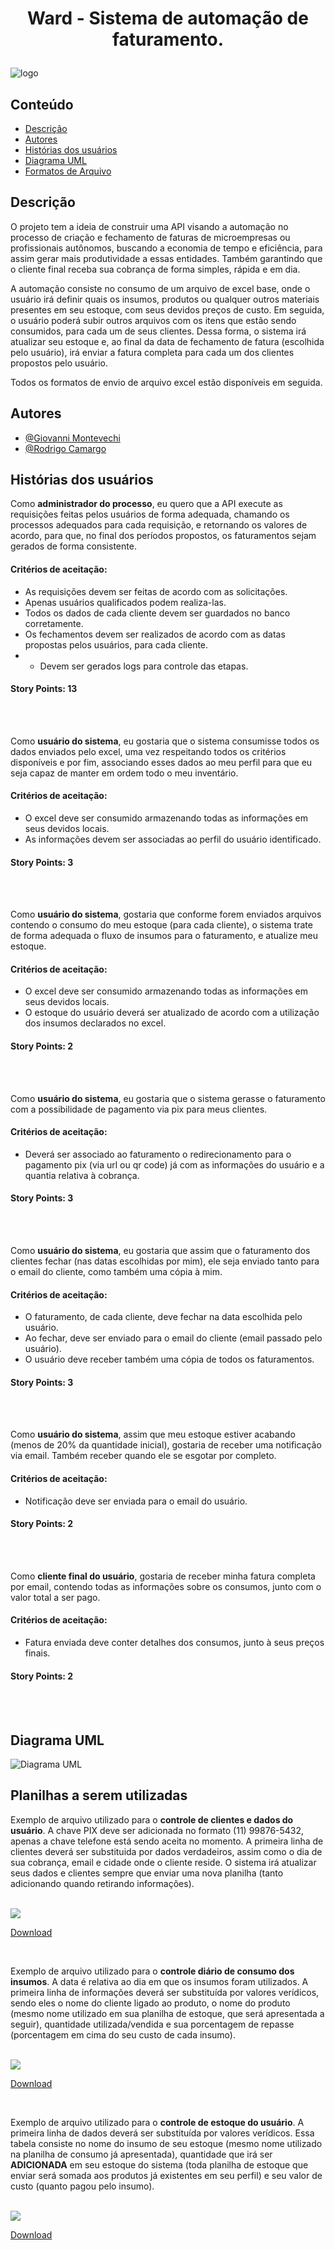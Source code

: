 # <p align="center"><b>Ward - Sistema de automação de faturamento.</b></p>
  ![logo](/static/img/logo.png)
  
  
## Conteúdo
- [ Descrição ](#desc)
- [ Autores ](#autores)
- [ Histórias dos usuários ](#hist)
- [ Diagrama UML ](#uml)
- [ Formatos de Arquivo ](#excel)


<a name="desc"></a>
## Descrição

O projeto tem a ideia de construir uma API visando a automação no processo de criação e fechamento de faturas de microempresas ou profissionais autônomos, buscando a economia de tempo e eficiência, para assim gerar mais produtividade a essas entidades. Também garantindo que o cliente final receba sua cobrança de forma simples, rápida e em dia.


A automação consiste no consumo de um arquivo de excel base, onde o usuário irá definir quais os insumos, produtos ou qualquer outros materiais presentes em seu estoque, com seus devidos preços de custo. Em seguida, o usuário poderá subir outros arquivos com os itens que estão sendo consumidos, para cada um de seus clientes. Dessa forma, o sistema irá atualizar seu estoque e, ao final da data de fechamento de fatura (escolhida pelo usuário), irá enviar a fatura completa para cada um dos clientes propostos pelo usuário.

Todos os formatos de envio de arquivo excel estão disponíveis em seguida.


<a name="autores"></a>
## Autores

- [@Giovanni Montevechi](https://www.github.com/GiovanniMP)
- [@Rodrigo Camargo](https://github.com/RSiCamargo)


<a name="hist"></a>
## Histórias dos usuários

Como <b>administrador do processo</b>, eu quero que a API execute as requisições feitas pelos usuários de forma adequada, chamando os processos adequados para cada requisição, e retornando os valores de acordo, para que, no final dos períodos propostos, os faturamentos sejam gerados de forma consistente.

#### Critérios de aceitação:
- As requisições devem ser feitas de acordo com as solicitações.
- Apenas usuários qualificados podem realiza-las.
- Todos os dados de cada cliente devem ser guardados no banco corretamente.
- Os fechamentos devem ser realizados de acordo com as datas propostas pelos usuários, para cada cliente.
- - Devem ser gerados logs para controle das etapas.

#### Story Points: 13

</br>
</br>

Como <b>usuário do sistema</b>, eu gostaria que o sistema consumisse todos os dados enviados pelo excel, uma vez respeitando todos os critérios disponíveis e por fim, associando esses dados ao meu perfil para que eu seja capaz de manter em ordem todo o meu inventário.

#### Critérios de aceitação:
- O excel deve ser consumido armazenando todas as informações em seus devidos locais.
- As informações devem ser associadas ao perfil do usuário identificado.

#### Story Points: 3

</br>
</br>

Como <b>usuário do sistema</b>, gostaria que conforme forem enviados arquivos contendo o consumo do meu estoque (para cada cliente), o sistema trate de forma adequada o fluxo de insumos para o faturamento, e atualize meu estoque.

#### Critérios de aceitação:
- O excel deve ser consumido armazenando todas as informações em seus devidos locais.
- O estoque do usuário deverá ser atualizado de acordo com a utilização dos insumos declarados no excel.

#### Story Points: 2

</br>
</br>

Como <b>usuário do sistema</b>, eu gostaria que o sistema gerasse o faturamento com a possibilidade de pagamento via pix para meus clientes.

#### Critérios de aceitação:
- Deverá ser associado ao faturamento o redirecionamento para o pagamento pix (via url ou qr code) já com as informações do usuário e a quantia relativa à cobrança.

#### Story Points: 3

</br>
</br>

Como <b>usuário do sistema</b>, eu gostaria que assim que o faturamento dos clientes fechar (nas datas escolhidas por mim), ele seja enviado tanto para o email do cliente, como também uma cópia à mim.

#### Critérios de aceitação:
- O faturamento, de cada cliente, deve fechar na data escolhida pelo usuário.
- Ao fechar, deve ser enviado para o email do cliente (email passado pelo usuário).
- O usuário deve receber também uma cópia de todos os faturamentos.

#### Story Points: 3

</br>
</br>

Como <b>usuário do sistema</b>, assim que meu estoque estiver acabando (menos de 20% da quantidade inicial), gostaria de receber uma notificação via email. Também receber quando ele se esgotar por completo.

#### Critérios de aceitação:
- Notificação deve ser enviada para o email do usuário.

#### Story Points: 2

</br>
</br>

Como <b>cliente final do usuário</b>, gostaria de receber minha fatura completa por email, contendo todas as informações sobre os consumos, junto com o valor total a ser pago.

#### Critérios de aceitação:
- Fatura enviada deve conter detalhes dos consumos, junto à seus preços finais.

#### Story Points: 2

</br>
</br>

<a name="uml"></a>
## Diagrama UML

![Diagrama UML](/img/diagrama.png)


<a name="excel"></a>
## Planilhas a serem utilizadas

Exemplo de arquivo utilizado para o <b>controle de clientes e dados do usuário</b>. A chave PIX deve ser adicionada no formato (11) 99876-5432, apenas a chave telefone está sendo aceita no momento. A primeira linha de clientes deverá ser substituida por dados verdadeiros, assim como o dia de sua cobrança, email e cidade onde o cliente reside. O sistema irá atualizar seus dados e clientes sempre que enviar uma nova planilha (tanto adicionando quando retirando informações).

</br>
<img src="/static/img/data.png">
</br>

[Download](/excel/Exemplo-Dados.xlsx)

</br>

Exemplo de arquivo utilizado para o <b>controle diário de consumo dos insumos</b>. A data é relativa ao dia em que os insumos foram utilizados. A primeira linha de informações deverá ser substituída por valores verídicos, sendo eles o nome do cliente ligado ao produto, o nome do produto (mesmo nome utilizado em sua planilha de estoque, que será apresentada a seguir), quantidade utilizada/vendida e sua porcentagem de repasse (porcentagem em cima do seu custo de cada insumo).

</br>
<img src="static/img/stock.png">
</br>

[Download](excel/Exemplo-Consumo.xlsx)

</br>

Exemplo de arquivo utilizado para o <b>controle de estoque do usuário</b>. A primeira linha de dados deverá ser substituída por valores verídicos. Essa tabela consiste no nome do insumo de seu estoque (mesmo nome utilizado na planilha de consumo já apresentada), quantidade que irá ser <b>ADICIONADA</b> em seu estoque do sistema (toda planilha de estoque que enviar será somada aos produtos já existentes em seu perfil) e seu valor de custo (quanto pagou pelo insumo).

</br>
<img src="/static/img/expense.png">
</br>

[Download](/excel/Exemplo-Estoque.xlsx)
